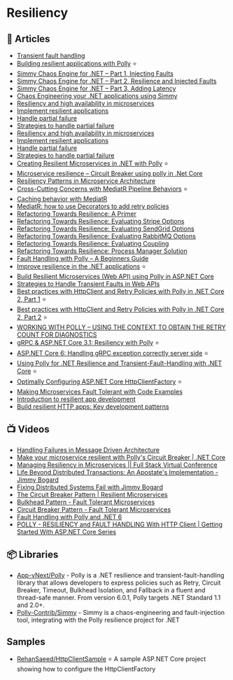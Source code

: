 # Resiliency

## 📕 Articles
- [Transient fault handling](https://docs.microsoft.com/en-us/azure/architecture/best-practices/transient-faults)
- [Building resilient applications with Polly](http://elvanydev.com/resilience-with-polly/) ⭐
- [Simmy Chaos Engine for .NET – Part 1, Injecting Faults](https://nodogmablog.bryanhogan.net/2019/07/simmy-chaos-engine-for-net-part-1-injecting-faults/)
- [Simmy Chaos Engine for .NET – Part 2, Resilience and Injected Faults](https://nodogmablog.bryanhogan.net/2019/07/simmy-chaos-engine-for-net-part-2-resilience-and-injected-faults/)
- [Simmy Chaos Engine for .NET – Part 3, Adding Latency](https://nodogmablog.bryanhogan.net/2019/08/simmy-chaos-engine-for-net-part-3-adding-latency/)
- [Chaos Engineering your .NET applications using Simmy](http://josephwoodward.co.uk/2020/01/chaos-engineering-your-dot-net-application-simmy)
- [Resiliency and high availability in microservices](https://docs.microsoft.com/en-us/dotnet/architecture/microservices/architect-microservice-container-applications/resilient-high-availability-microservices)
- [Implement resilient applications](https://docs.microsoft.com/en-us/dotnet/architecture/microservices/implement-resilient-applications/)
- [Handle partial failure](https://docs.microsoft.com/en-us/dotnet/architecture/microservices/implement-resilient-applications/handle-partial-failure)
- [Strategies to handle partial failure](https://docs.microsoft.com/en-us/dotnet/architecture/microservices/implement-resilient-applications/partial-failure-strategies)
- [Resiliency and high availability in microservices](https://docs.microsoft.com/en-us/dotnet/architecture/microservices/architect-microservice-container-applications/resilient-high-availability-microservices)
- [Implement resilient applications](https://docs.microsoft.com/en-us/dotnet/architecture/microservices/implement-resilient-applications/)
- [Handle partial failure](https://docs.microsoft.com/en-us/dotnet/architecture/microservices/implement-resilient-applications/handle-partial-failure)
- [Strategies to handle partial failure](https://docs.microsoft.com/en-us/dotnet/architecture/microservices/implement-resilient-applications/partial-failure-strategies)
- [Creating Resilient Microservices in .NET with Polly](https://code-maze.com/creating-resilient-microservices-in-net-with-polly/) ⭐
- [Microservice resilience – Circuit Breaker using polly in .Net Core](https://dotnetcorecentral.com/blog/microservice-resilience-circuit-breaker-using-polly-in-net-core/)
- [Resiliency Patterns in Microservice Architecture](https://www.gokhan-gokalp.com/en/resiliency-patterns-in-microservice-architecture/)
- [Cross-Cutting Concerns with MediatR Pipeline Behaviors](https://anderly.com/2019/12/12/cross-cutting-concerns-with-mediatr-pipeline-behaviors/) ⭐
- [Caching behavior with MediatR](https://fredrikronnehag.netlify.app/caching-mediatr/)
- [MediatR: how to use Decorators to add retry policies](https://www.davidguida.net/mediatr-how-to-use-decorators-to-add-retry-policies/)
- [Refactoring Towards Resilience: A Primer](https://jimmybogard.com/refactoring-towards-resilience-a-primer/)
- [Refactoring Towards Resilience: Evaluating Stripe Options](https://jimmybogard.com/refactoring-towards-resilience-evaluating-stripe-options/)
- [Refactoring Towards Resilience: Evaluating SendGrid Options](https://jimmybogard.com/refactoring-towards-resilience-evaluating-sendgrid-options/)
- [Refactoring Towards Resilience: Evaluating RabbitMQ Options](https://jimmybogard.com/refactoring-towards-resilience-evaluating-rabbitmq-options/)
- [Refactoring Towards Resilience: Evaluating Coupling](https://jimmybogard.com/refactoring-towards-resilience-evaluating-coupling/)
- [Refactoring Towards Resilience: Process Manager Solution](https://jimmybogard.com/refactoring-towards-resilience-process-manager-solution/)
- [Fault Handling with Polly – A Beginners Guide](https://dotnetplaybook.com/fault-handling-with-polly-a-beginners-guide/)
- [Improve resilience in the .NET applications](https://medium.com/@emanuele.bucarelli/improve-resilience-in-the-net-application-80adda2c7710) ⭐
- [Build Resilient Microservices (Web API) using Polly in ASP.NET Core](https://procodeguide.com/programming/polly-in-aspnet-core/)
- [Strategies to Handle Transient Faults in Web APIs](https://www.dotnetnakama.com/blog/strategies-to-handle-transient-faults-in-web-apis/)
- [Best practices with HttpClient and Retry Policies with Polly in .NET Core 2, Part 1](http://anthonygiretti.com/2019/03/26/best-practices-with-httpclient-and-retry-policies-with-polly-in-net-core-2-part-1/) ⭐
- [Best practices with HttpClient and Retry Policies with Polly in .NET Core 2, Part 2](https://anthonygiretti.com/2019/03/26/best-practices-with-httpclient-and-retry-policies-with-polly-in-net-core-2-part-2/) ⭐
- [WORKING WITH POLLY – USING THE CONTEXT TO OBTAIN THE RETRY COUNT FOR DIAGNOSTICS](https://www.stevejgordon.co.uk/polly-using-context-to-obtain-retry-count-diagnostics)
- [gRPC & ASP.NET Core 3.1: Resiliency with Polly](https://anthonygiretti.com/2020/03/31/grpc-asp-net-core-3-1-resiliency-with-polly/) ⭐
- [ASP.NET Core 6: Handling gRPC exception correctly server side](https://anthonygiretti.com/2022/08/28/asp-net-core-6-handling-grpc-exception-correctly-server-side/) ⭐
- [Using Polly for .NET Resilience and Transient-Fault-Handling with .NET Core](https://www.telerik.com/blogs/using-polly-for-net-resilience-and-transient-fault-handling-with-net-core) ⭐
- [Optimally Configuring ASP.NET Core HttpClientFactory](https://rehansaeed.com/optimally-configuring-asp-net-core-httpclientfactory/) ⭐
- [Making Microservices Fault Tolerant with Code Examples](https://harshmatharu.com/blog/fault-tolerance-in-microservices)
- [Introduction to resilient app development](https://learn.microsoft.com/en-us/dotnet/core/resilience/)
- [Build resilient HTTP apps: Key development patterns](https://learn.microsoft.com/en-us/dotnet/core/resilience/http-resilience)

## 📺 Videos
- [Handling Failures in Message Driven Architecture](https://www.youtube.com/watch?v=SesEYHGhlLQ)
- [Make your microservice resilient with Polly's Circuit Breaker | .NET Core](https://www.youtube.com/watch?v=JljTcjt798c)
- [Managing Resiliency in Microservices || Full Stack Virtual Conference](https://www.youtube.com/watch?v=DTFvQqQBN2c)
- [Life Beyond Distributed Transactions: An Apostate's Implementation - Jimmy Bogard](https://www.youtube.com/watch?v=AUrKofVRHV4)
- [Fixing Distributed Systems Fail with Jimmy Bogard](https://www.youtube.com/watch?v=p0M1rrmfrWg)
- [The Circuit Breaker Pattern | Resilient Microservices](https://www.youtube.com/watch?v=5_Bt_OEg0no)
- [Bulkhead Pattern - Fault Tolerant Microservices](https://www.youtube.com/watch?v=R2FT5edyKOg)
- [Circuit Breaker Pattern - Fault Tolerant Microservices](https://www.youtube.com/watch?v=ADHcBxEXvFA)
- [Fault Handling with Polly and .NET 6](https://www.youtube.com/watch?v=DSMdUvL8N30)
- [POLLY - RESILIENCY and FAULT HANDLING With HTTP Client | Getting Started With ASP.NET Core Series](https://www.youtube.com/watch?v=z6YcU0PW_9E)

## 📦 Libraries
- [App-vNext/Polly](https://github.com/App-vNext/Polly) - Polly is a .NET resilience and transient-fault-handling library that allows developers to express policies such as Retry, Circuit Breaker, Timeout, Bulkhead Isolation, and Fallback in a fluent and thread-safe manner. From version 6.0.1, Polly targets .NET Standard 1.1 and 2.0+.
- [Polly-Contrib/Simmy](https://github.com/Polly-Contrib/Simmy) - Simmy is a chaos-engineering and fault-injection tool, integrating with the Polly resilience project for .NET

## Samples
- [RehanSaeed/HttpClientSample](https://github.com/RehanSaeed/HttpClientSample) ⭐ A sample ASP.NET Core project showing how to configure the HttpClientFactory